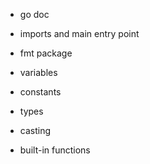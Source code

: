 - go doc
- imports and main entry point
- fmt package
- variables

- constants
- types
- casting
- built-in functions

